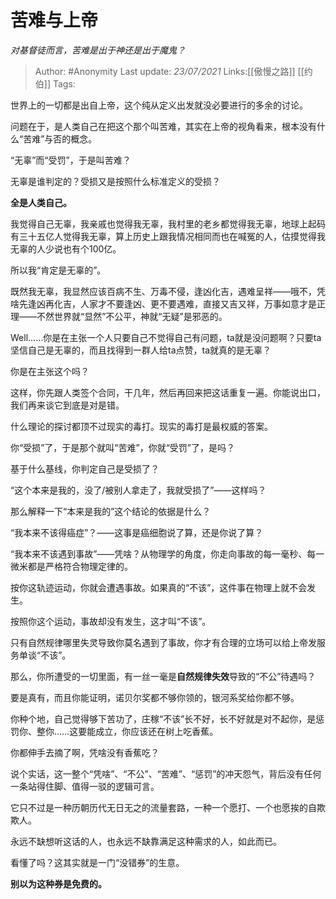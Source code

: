 # 苦难与上帝
 *对基督徒而言，苦难是出于神还是出于魔鬼？*

> Author: #Anonymity
> Last update: *23/07/2021*
> Links:[[傲慢之路]] [[约伯]]
> Tags:

世界上的一切都是出自上帝，这个纯从定义出发就没必要进行的多余的讨论。

问题在于，是人类自己在把这个那个叫苦难，其实在上帝的视角看来，根本没有什么“苦难”与否的概念。

“无辜”而“受罚”，于是叫苦难？

无辜是谁判定的？受损又是按照什么标准定义的受损？

**全是人类自己。**

我觉得自己无辜，我亲戚也觉得我无辜，我村里的老乡都觉得我无辜，地球上起码有三十五亿人觉得我无辜，算上历史上跟我情况相同而也在喊冤的人，估摸觉得我无辜的人少说也有个100亿。

所以我“肯定是无辜的”。

既然我无辜，我显然应该百病不生、万毒不侵，逢凶化吉，遇难呈祥——哦不，凭啥先逢凶再化吉，人家才不要逢凶、更不要遇难，直接又吉又祥，万事如意才是正理——不然世界就“显然”不公平，神就“无疑”是邪恶的。

Well……你是在主张一个人只要自己不觉得自己有问题，ta就是没问题啊？只要ta坚信自己是无辜的，而且找得到一群人给ta点赞，ta就真的是无辜？

你是在主张这个吗？

这样，你先跟人类签个合同，干几年，然后再回来把这话重复一遍。你能说出口，我们再来谈它到底是对是错。

什么理论的探讨都顶不过现实的毒打。现实的毒打是最权威的答案。

你“受损”了，于是那个就叫“苦难”，你就“受罚”了，是吗？

基于什么基线，你判定自己是受损了？

“这个本来是我的，没了/被别人拿走了，我就受损了”——这样吗？

那么解释一下“本来是我的”这个结论的依据是什么？

“我本来不该得癌症”？——这事是癌细胞说了算，还是你说了算？

“我本来不该遇到事故”——凭啥？从物理学的角度，你走向事故的每一毫秒、每一微米都是严格符合物理定律的。

按你这轨迹运动，你就会遭遇事故。如果真的“不该”，这件事在物理上就不会发生。

按照你这个运动，事故却没有发生，这才叫“不该”。

只有自然规律哪里失灵导致你莫名遇到了事故，你才有合理的立场可以给上帝发服务单谈“不该”。

那么，你所遭受的一切里面，有一丝一毫是**自然规律失效**导致的“不公”待遇吗？

要是真有，而且你能证明，诺贝尔奖都不够你领的，银河系奖给你都不够。

你种个地，自己觉得够下苦功了，庄稼“不该”长不好，长不好就是对不起你，是惩罚你、整你……这要能成立，你应该还在树上吃香蕉。

你都伸手去摘了啊，凭啥没有香蕉吃？

说个实话，这一整个“凭啥”、“不公”、“苦难”、“惩罚”的冲天怨气，背后没有任何一条站得住脚、值得一驳的逻辑可言。

它只不过是一种历朝历代无日无之的流量套路，一种一个愿打、一个也愿挨的自欺欺人。

永远不缺想听这话的人，也永远不缺靠满足这种需求的人，如此而已。

看懂了吗？这其实就是一门“没错券”的生意。

**别以为这种券是免费的。**
